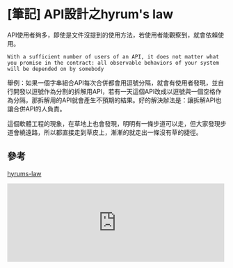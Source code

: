 # [筆記] API設計之hyrum's law


API使用者夠多，即使是文件沒提到的使用方法，若使用者能觀察到，就會依賴使用。
<!--more-->
``With a sufficient number of users of an API, it does not matter what you promise in the contract: all observable behaviors of your system will be depended on by somebody
``

舉例：如果一個字串組合API每次合併都會用逗號分隔，就會有使用者發現，並自行開發以逗號作為分割的拆解用API，若有一天這個API改成以逗號與一個空格作為分隔，那拆解用的API就會產生不預期的結果。好的解決辦法是：讓拆解API也讓合併API的人負責。

這個軟體工程的現象，在草地上也會發現，明明有一條步道可以走，但大家發現步道會繞遠路，所以都直接走到草皮上，漸漸的就走出一條沒有草的捷徑。


## 參考
[hyrums-law](https://thebootstrappedfounder.com/hyrums-law/)

<iframe src="https://open.firstory.me/embed/story/clbjfocii01w701ql25yl7kmb" height="180" width="99%" frameborder="0" scrolling="no"></iframe>
